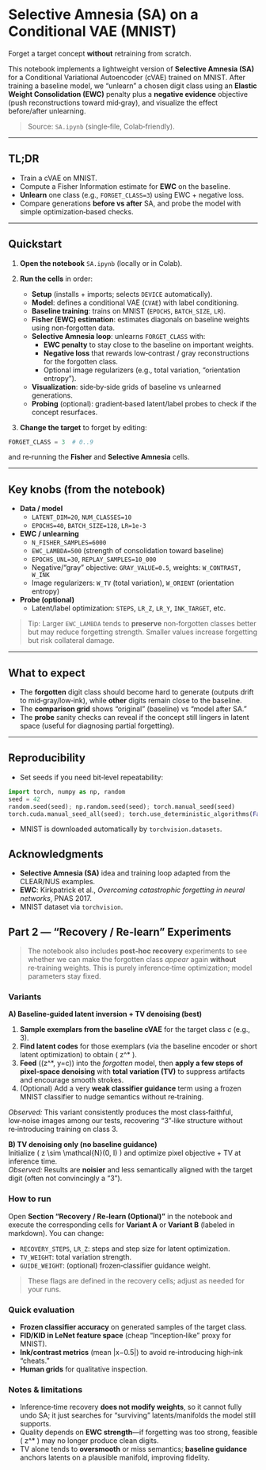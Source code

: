 # Selective Amnesia (SA) on a Conditional VAE (MNIST)

Forget a target concept **without** retraining from scratch.

This notebook implements a lightweight version of **Selective Amnesia (SA)** for a Conditional Variational Autoencoder (cVAE) trained on MNIST. After training a baseline model, we “unlearn” a chosen digit class using an **Elastic Weight Consolidation (EWC)** penalty plus a **negative evidence** objective (push reconstructions toward mid‑gray), and visualize the effect before/after unlearning.

> Source: `SA.ipynb` (single‑file, Colab‑friendly).

---

## TL;DR
- Train a cVAE on MNIST.
- Compute a Fisher Information estimate for **EWC** on the baseline.
- **Unlearn** one class (e.g., `FORGET_CLASS=3`) using EWC + negative loss.
- Compare generations **before vs after** SA, and probe the model with simple optimization‑based checks.

---


## Quickstart
1. **Open the notebook** `SA.ipynb` (locally or in Colab).
2. **Run the cells** in order:
   - **Setup** (installs + imports; selects `DEVICE` automatically).
   - **Model**: defines a conditional VAE (`CVAE`) with label conditioning.
   - **Baseline training**: trains on MNIST (`EPOCHS`, `BATCH_SIZE`, `LR`).
   - **Fisher (EWC) estimation**: estimates diagonals on baseline weights using non‑forgotten data.
   - **Selective Amnesia loop**: unlearns `FORGET_CLASS` with:
     - **EWC penalty** to stay close to the baseline on important weights.
     - **Negative loss** that rewards low‑contrast / gray reconstructions for the forgotten class.
     - Optional image regularizers (e.g., total variation, “orientation entropy”).
   - **Visualization**: side‑by‑side grids of baseline vs unlearned generations.
   - **Probing** (optional): gradient‑based latent/label probes to check if the concept resurfaces.

3. **Change the target** to forget by editing:
```python
FORGET_CLASS = 3  # 0..9
```
and re‑running the **Fisher** and **Selective Amnesia** cells.

---

## Key knobs (from the notebook)
- **Data / model**
  - `LATENT_DIM=20`, `NUM_CLASSES=10`
  - `EPOCHS=40`, `BATCH_SIZE=128`, `LR=1e-3`
- **EWC / unlearning**
  - `N_FISHER_SAMPLES=6000`
  - `EWC_LAMBDA=500` (strength of consolidation toward baseline)
  - `EPOCHS_UNL=30`, `REPLAY_SAMPLES=10_000`
  - Negative/“gray” objective: `GRAY_VALUE=0.5`, weights: `W_CONTRAST, W_INK`
  - Image regularizers: `W_TV` (total variation), `W_ORIENT` (orientation entropy)
- **Probe (optional)**
  - Latent/label optimization: `STEPS`, `LR_Z`, `LR_Y`, `INK_TARGET`, etc.

> Tip: Larger `EWC_LAMBDA` tends to **preserve** non‑forgotten classes better but may reduce forgetting strength. Smaller values increase forgetting but risk collateral damage.

---

## What to expect
- The **forgotten** digit class should become hard to generate (outputs drift to mid‑gray/low‑ink), while **other** digits remain close to the baseline.
- The **comparison grid** shows “original” (baseline) vs “model after SA.”
- The **probe** sanity checks can reveal if the concept still lingers in latent space (useful for diagnosing partial forgetting).

---

## Reproducibility
- Set seeds if you need bit‑level repeatability:
```python
import torch, numpy as np, random
seed = 42
random.seed(seed); np.random.seed(seed); torch.manual_seed(seed)
torch.cuda.manual_seed_all(seed); torch.use_deterministic_algorithms(False)
```
- MNIST is downloaded automatically by `torchvision.datasets`.



## Acknowledgments
- **Selective Amnesia (SA)** idea and training loop adapted from the CLEAR/NUS examples.
- **EWC**: Kirkpatrick et al., *Overcoming catastrophic forgetting in neural networks*, PNAS 2017.
- MNIST dataset via `torchvision`.




## Part 2 — “Recovery / Re‑learn” Experiments

> The notebook also includes **post‑hoc recovery** experiments to see whether we can make the forgotten class *appear* again **without** re‑training weights. This is purely inference‑time optimization; model parameters stay fixed.

### Variants

**A) Baseline‑guided latent inversion + TV denoising (best)**  
1) **Sample exemplars from the baseline cVAE** for the target class *c* (e.g., 3).  
2) **Find latent codes** for those exemplars (via the baseline encoder or short latent optimization) to obtain \( z^* \).  
3) **Feed** \((z^*, y=c)\) into the *forgotten* model, then **apply a few steps of pixel‑space denoising** with **total variation (TV)** to suppress artifacts and encourage smooth strokes.  
4) (Optional) Add a very **weak classifier guidance** term using a frozen MNIST classifier to nudge semantics without re‑training.

*Observed:* This variant consistently produces the most class‑faithful, low‑noise images among our tests, recovering “3”‑like structure without re‑introducing training on class 3.

**B) TV denoising only (no baseline guidance)**  
Initialize \( z \sim \mathcal{N}(0, I) \) and optimize pixel objective + TV at inference time.  
*Observed:* Results are **noisier** and less semantically aligned with the target digit (often not convincingly a “3”).

### How to run
Open **Section “Recovery / Re‑learn (Optional)”** in the notebook and execute the corresponding cells for **Variant A** or **Variant B** (labeled in markdown). You can change:
- `RECOVERY_STEPS`, `LR_Z`: steps and step size for latent optimization.
- `TV_WEIGHT`: total variation strength.
- `GUIDE_WEIGHT`: (optional) frozen‑classifier guidance weight.

> These flags are defined in the recovery cells; adjust as needed for your runs.

### Quick evaluation
- **Frozen classifier accuracy** on generated samples of the target class.  
- **FID/KID in LeNet feature space** (cheap “Inception‑like” proxy for MNIST).  
- **Ink/contrast metrics** (mean |x−0.5|) to avoid re‑introducing high‑ink “cheats.”  
- **Human grids** for qualitative inspection.

### Notes & limitations
- Inference‑time recovery **does not modify weights**, so it cannot fully undo SA; it just searches for “surviving” latents/manifolds the model still supports.  
- Quality depends on **EWC strength**—if forgetting was too strong, feasible \( z^* \) may no longer produce clean digits.  
- TV alone tends to **oversmooth** or miss semantics; **baseline guidance** anchors latents on a plausible manifold, improving fidelity.




